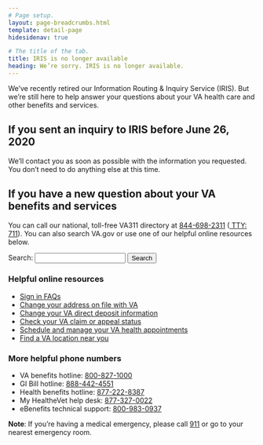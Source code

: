 ```yaml
---
# Page setup.
layout: page-breadcrumbs.html
template: detail-page
hidesidenav: true

# The title of the tab.
title: IRIS is no longer available
heading: We’re sorry. IRIS is no longer available.
---
```


<div class="va-introtext">
We’ve recently retired our Information Routing & Inquiry Service (IRIS). But we’re still here to help answer your questions about your VA health care and other benefits and services.
</div>

## If you sent an inquiry to IRIS before June 26, 2020
We’ll contact you as soon as possible with the information you requested. You don’t need to do anything else at this time.

## If you have a new question about your VA benefits and services
You can call our national, toll-free VA311 directory at <a href="tel:+18446982311" aria-label="8 4 4. 6 9 8. 2 3 1 1.">844-698-2311</a> (<a href="tel:711" aria-label="TTY. 7 1 1."> TTY: 711</a>). You can also search VA.gov or use one of our helpful online resources below.

<div class="feature va-flex va-flex--ctr">
  <form accept-charset="UTF-8" action="/search/" id="search_form" class="full-width" method="get">
    <div class="va-flex va-flex--top va-flex--jctr">
      <label for="mobile-query">Search:</label>
      <input autocomplete="off" class="usagov-search-autocomplete full-width" id="mobile-query" name="query" type="text" />
      <input type="submit" value="Search">
    </div>
  </form>
</div>

### Helpful online resources
- [Sign in FAQs](/find-locations/)
- [Change your address on file with VA](/change-address/)
- [Change your VA direct deposit information](/change-direct-deposit/)
- [Check your VA claim or appeal status](/claim-or-appeal-status/)
- [Schedule and manage your VA health appointments](/health-care/schedule-view-va-appointments/)
- [Find a VA location near you](/find-locations/)

### More helpful phone numbers
- VA benefits hotline: <a href="tel:+18008271000" aria-label="8 0 0. 8 2 7. 1 0 0 0.">800-827-1000</a>
- GI Bill hotline: <a href="tel:+18884424551" aria-label="8 8 8. 4 4 2. 4 5 5 1.">888-442-4551</a>
- Health benefits hotline: <a href="tel:+18772228387" aria-label="8 7 7. 2 2 2. 8 3 8 7.">877-222-8387</a>
- My HealtheVet help desk: <a href="tel:+18773270022" aria-label="8 7 7. 3 2 7. 0 0 2 2."> 877-327-0022</a>
- eBenefits technical support: <a href="tel:+18009830937" aria-label="8 0 0. 9 8 3. 0 9 3 7."> 800-983-0937</a>

**Note**: If you’re having a medical emergency, please call <a href="tel:911" aria-label="9 1 1.">911</a> or go to your nearest emergency room.
